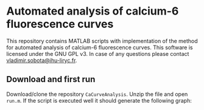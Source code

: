 # Automated analysis of calcium-6 fluorescence curves
This repository contains MATLAB scripts with implementation of the method for automated analysis of calcium-6 fluorescence curves. 
This software is licensed under the GNU GPL v3. In case of any questions please contact vladimir.sobota@ihu-liryc.fr.

## Download and first run
Download/clone the repository `CaCurveAnalysis`. Unzip the file and open `run.m`. If the script is executed well it should generate the following graph:

